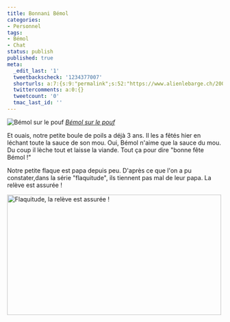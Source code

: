 ```yaml
---
title: Bonnani Bémol
categories:
- Personnel
tags:
- Bémol
- Chat
status: publish
published: true
meta:
  _edit_last: '1'
  tweetbackscheck: '1234377007'
  shorturls: a:7:{s:9:"permalink";s:52:"https://www.alienlebarge.ch/2008/06/24/bonnani-bemol/";s:7:"tinyurl";s:25:"https://tinyurl.com/c33x99";s:4:"isgd";s:17:"https://is.gd/ikdQ";s:5:"bitly";s:19:"https://bit.ly/exGau";s:5:"snipr";s:22:"https://snipr.com/b9x8x";s:5:"snurl";s:22:"https://snurl.com/b9x8x";s:7:"snipurl";s:24:"https://snipurl.com/b9x8x";}
  twittercomments: a:0:{}
  tweetcount: '0'
  tmac_last_id: ''
---
```

<img src="https://farm4.static.flickr.com/3194/2577489822_925b3bb475.jpg" alt="Bémol sur le pouf" />
<em><a title="photo sharing" href="https://www.flickr.com/photos/alienlebarge/2577489822/">Bémol sur le pouf</a></em>

Et ouais, notre petite boule de poils a déjà 3 ans. Il les a fêtés hier en léchant toute la sauce de son mou. Oui, Bémol n'aime que la sauce du mou. Du coup il lèche tout et laisse la viande. Tout ça pour dire "bonne fête Bémol !"

<!--more-->
Notre petite flaque est papa depuis peu. D'après ce que l'on a pu constater,dans la série "flaquitude", ils tiennent pas mal de leur papa.
La relève est assurée !

<a title="Flaquitude, la relève est assurée ! de alienlebarge, sur Flickr" href="https://www.flickr.com/photos/alienlebarge/2580276194/"><img src="https://farm4.static.flickr.com/3126/2580276194_f56dd2d6ed.jpg" alt="Flaquitude, la relève est assurée !" width="500" height="281" /></a>
